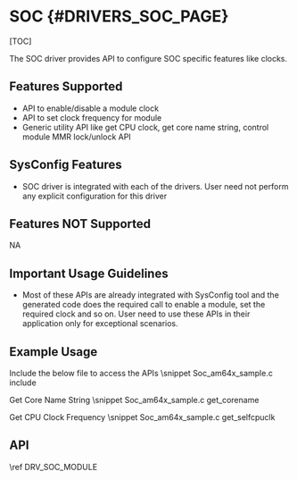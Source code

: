# SOC {#DRIVERS_SOC_PAGE}

[TOC]

The SOC driver provides API to configure SOC specific features like clocks.

## Features Supported

- API to enable/disable a module clock
- API to set clock frequency for module
- Generic utility API like get CPU clock, get core name string, control module MMR lock/unlock API

## SysConfig Features

- SOC driver is integrated with each of the drivers. User need not perform any explicit configuration for this driver

## Features NOT Supported

NA

## Important Usage Guidelines

- Most of these APIs are already integrated with SysConfig tool and the generated code
does the required call to enable a module, set the required clock and so on.
User need to use these APIs in their application only for exceptional scenarios.

## Example Usage

Include the below file to access the APIs
\snippet Soc_am64x_sample.c include

Get Core Name String
\snippet Soc_am64x_sample.c get_corename

Get CPU Clock Frequency
\snippet Soc_am64x_sample.c get_selfcpuclk

## API

\ref DRV_SOC_MODULE
